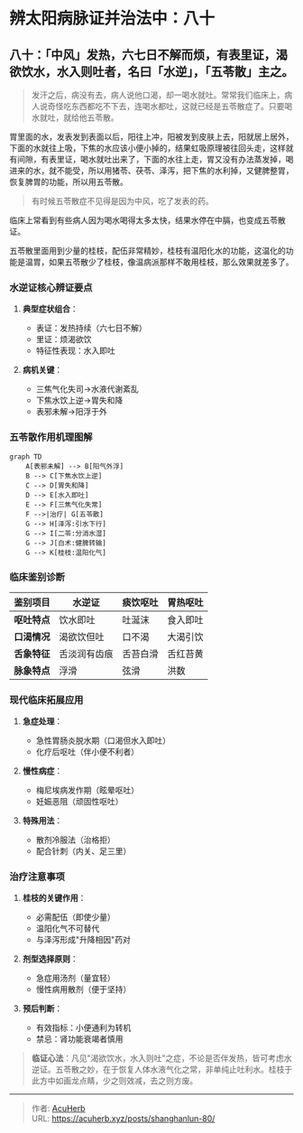# 辨太阳病脉证并治法中：八十


## 八十：「中风」发热，六七日不解而烦，有表里证，渴欲饮水，水入则吐者，名曰「水逆」，「五苓散」主之。

<!--more-->

> 发汗之后，病没有去，病人说他口渴，却一喝水就吐。常常我们临床上，病人说奇怪吃东西都吃不下去，连喝水都吐，这就已经是五苓散症了。只要喝水就吐，就给他五苓散。

胃里面的水，发表发到表面以后，阳往上冲，阳被发到皮肤上去，阳就居上居外，下面的水就往上吸，下焦的水应该小便小掉的，结果虹吸原理被往回头走，这样就有间隙，有表里证，喝水就吐出来了，下面的水往上走，胃又没有办法蒸发掉，喝进来的水，就不能受，所以用猪苓、茯苓、泽泻，把下焦的水利掉，又健脾整胃，恢复脾胃的功能，所以用五苓散。

> 有时候五苓散症不见得是因为中风，吃了发表的药。

临床上常看到有些病人因为喝水喝得太多太快，结果水停在中膈，也变成五苓散证。

五苓散里面用到少量的桂枝，配伍非常精妙，桂枝有温阳化水的功能，这温化的功能是温胃，如果五苓散少了桂枝，像温病派那样不敢用桂枝，那么效果就差多了。

### 水逆证核心辨证要点
1. **典型症状组合**：
   - 表证：发热持续（六七日不解）
   - 里证：烦渴欲饮
   - 特征性表现：水入即吐

2. **病机关键**：
   - 三焦气化失司→水液代谢紊乱
   - 下焦水饮上逆→胃失和降
   - 表邪未解→阳浮于外

### 五苓散作用机理图解
```mermaid
graph TD
    A[表邪未解] --> B[阳气外浮]
    B --> C[下焦水饮上逆]
    C --> D[胃失和降]
    D --> E[水入即吐]
    E --> F[三焦气化失常]
    F -->|治疗| G[五苓散]
    G --> H[泽泻:引水下行]
    G --> I[二苓:分消水湿]
    G --> J[白术:健脾转输]
    G --> K[桂枝:温阳化气]
```

### 临床鉴别诊断
| 鉴别项目 | 水逆证 | 痰饮呕吐 | 胃热呕吐 |
|---------|--------|----------|----------|
| **呕吐特点** | 饮水即吐 | 吐涎沫 | 食入即吐 |
| **口渴情况** | 渴欲饮但吐 | 口不渴 | 大渴引饮 |
| **舌象特征** | 舌淡润有齿痕 | 舌苔白滑 | 舌红苔黄 |
| **脉象特点** | 浮滑 | 弦滑 | 洪数 |

### 现代临床拓展应用
1. **急症处理**：
   - 急性胃肠炎脱水期（口渴但水入即吐）
   - 化疗后呕吐（伴小便不利者）

2. **慢性病症**：
   - 梅尼埃病发作期（眩晕呕吐）
   - 妊娠恶阻（顽固性呕吐）

3. **特殊用法**：
   - 散剂冷服法（治格拒）
   - 配合针刺（内关、足三里）

### 治疗注意事项
1. **桂枝的关键作用**：
   - 必需配伍（即使少量）
   - 温阳化气不可替代
   - 与泽泻形成"升降相因"药对

2. **剂型选择原则**：
   - 急症用汤剂（量宜轻）
   - 慢性病用散剂（便于坚持）

3. **预后判断**：
   - 有效指标：小便通利为转机
   - 禁忌：肾功能衰竭者慎用

> **临证心法**：凡见"渴欲饮水，水入则吐"之症，不论是否伴发热，皆可考虑水逆证。五苓散之妙，在于恢复人体水液气化之常，非单纯止吐利水。桂枝于此方中如画龙点睛，少之则效减，去之则方废。

---

> 作者: [AcuHerb](https://acuherb.xyz)  
> URL: https://acuherb.xyz/posts/shanghanlun-80/  

